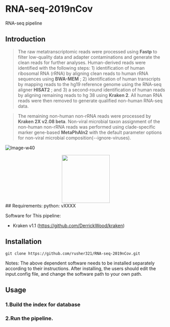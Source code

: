 # RNA-seq-2019nCov
RNA-seq pipeline 

## Introduction
 >The raw metatranscriptomic reads were processed using **Fastp** to filter low-quality data and adapter contaminations and generate the clean reads for further analyses. Human-derived reads were identified with the following steps: 1) identification of human ribosomal RNA (rRNA) by aligning clean reads to human rRNA sequences using **BWA-MEM** ; 2) identification of human transcripts by mapping reads to the hg19 reference genome using the RNA-seq aligner **HISAT2** ; and 3) a second-round identification of human reads by aligning remaining reads to hg 38 using **Kraken 2**. All human RNA reads were then removed to generate qualified non-human RNA-seq data.
 
 >The remaining non-human non-rRNA reads were processed by **Kraken 2X v2.08 beta**. Non-viral microbial taxon assignment of the non-human non-rRNA reads was performed using clade-specific marker gene-based **MetaPhAln2** with the default parameter options for non-viral microbial composition(--ignore-viruses).

![Image-w40](https://github.com/rusher321/RNA-seq-2019nCov/blob/master/pipeline.png)

<div align=center><img width="150" height="150" src=https://github.com/rusher321/RNA-seq-2019nCov/blob/master/pipeline.png"/></div>
## Requirements:
python: vXXXX   
  

Software for This pipeline:  
* Kraken v1.1 (https://github.com/DerrickWood/kraken)  

## Installation
```
git clone https://github.com/rusher321/RNA-seq-2019nCov.git
```
Notes: The above dependent software needs to be installed separately according to their instructions. After installing, the users should edit the input.config file, and change the software path to your own path.

## Usage
### 1.Build the index for database

### 2.Run the pipeline.



